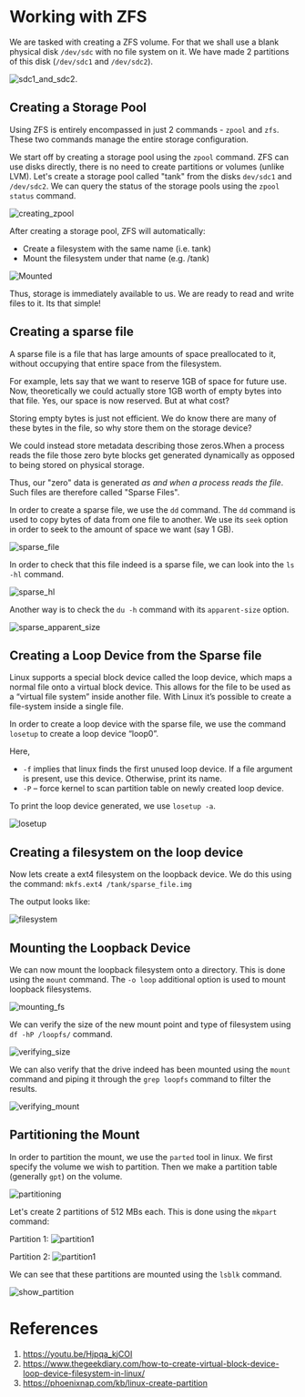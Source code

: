 # Working with ZFS

We are tasked with creating a ZFS volume. For that we shall use a blank physical disk `/dev/sdc` with no file system on it. We have made 2 partitions of this disk (`/dev/sdc1` and `/dev/sdc2`).

![sdc1_and_sdc2](images/sdc1_sdc2.png).

## Creating a Storage Pool

Using ZFS is entirely encompassed in just 2 commands - `zpool` and `zfs`. These two commands manage the entire storage configuration.


We start off by creating a storage pool using the `zpool` command. ZFS can use disks directly, there is no need to create partitions or volumes (unlike LVM). Let's create a storage pool called "tank" from the disks `dev/sdc1` and `/dev/sdc2`. We can query the status of the storage pools using the `zpool status` command.

![creating_zpool](images/creating_zpool.png)

After creating a storage pool, ZFS will automatically:
* Create a filesystem with the same name (i.e. tank)
* Mount the filesystem under that name (e.g. /tank)

![Mounted](images/mounted.png)
 
 Thus, storage is immediately available to us. We are ready to read and write files to it. Its that simple!

## Creating a sparse file

A sparse file is a file that has large amounts of space preallocated to it, without occupying that entire space from the filesystem.

For example, lets say that we want to reserve 1GB of space for future use. Now, theoretically we could actually store 1GB worth of empty bytes into that file. Yes, our space is now reserved. But at what cost? 

Storing empty bytes is just not efficient. We do know there are many of these bytes in the file, so why store them on the storage device?

We could instead store metadata describing those zeros.When a process reads the file those zero byte blocks get generated dynamically as opposed to being stored on physical storage.

Thus, our "zero" data is generated *as and when a process reads the file*. Such files are therefore called "Sparse Files". 
  
In order to create a sparse file, we use the `dd` command. The `dd` command is used to copy bytes of data from one file to another. We use its `seek` option in order to seek to the amount of space we want (say 1 GB).

![sparse_file](images/dd_sparse.png)

In order to check that this file indeed is a sparse file, we can look into the `ls -hl` command.

![sparse_hl](images/sparse_hl.png)

Another way is to check the `du -h` command with its `apparent-size` option.

![sparse_apparent_size](images/sparse_apparent_size.png)

## Creating a Loop Device from the Sparse file

Linux supports a special block device called the loop device, which maps a normal file onto a virtual block device. This allows for the file to be used as a “virtual file system” inside another file. With Linux it’s possible to create a file-system inside a single file. 

In order to create a loop device with the sparse file, we use the command `losetup` to create a loop device “loop0”. 

Here,
* `-f` implies that linux finds the first unused loop device. If a file argument is present, use this device. Otherwise, print its name.
* `-P` – force kernel to scan partition table on newly created loop device.

To print the loop device generated, we use `losetup -a`.

![losetup](images/losetup.png)

## Creating a filesystem on the loop device

Now lets create a ext4 filesystem on the loopback device. We do this using the command:
`mkfs.ext4 /tank/sparse_file.img `

The output looks like: 

![filesystem](images/filesystem.png)

## Mounting the Loopback Device

We can now mount the loopback filesystem onto a directory. This is done using the `mount` command. The `-o loop` additional option is used to mount loopback filesystems.

![mounting_fs](images/mounting_fs.png)

We can verify the size of the new mount point and type of filesystem using `df -hP /loopfs/` command.

![verifying_size](images/verifying_size.png)

We can also verify that the drive indeed has been mounted using the `mount` command and piping it through the `grep loopfs` command to filter the results.

![verifying_mount](images/verifying_mount.png)

## Partitioning the Mount

In order to partition the mount, we use the `parted` tool in linux. We first specify the volume we wish to partition. Then we make a partition table (generally `gpt`) on the volume.

![partitioning](images/partitioning.png)

Let's create 2 partitions of 512 MBs each. This is done using the `mkpart` command:

Partition 1:
![partition1](images/partition_1.png)

Partition 2:
![partition1](images/partition_2.png)

We can see that these partitions are mounted using the `lsblk` command.

![show_partition](images/show_partition.png)

# References
1. https://youtu.be/Hjpqa_kjCOI
2. https://www.thegeekdiary.com/how-to-create-virtual-block-device-loop-device-filesystem-in-linux/
3. https://phoenixnap.com/kb/linux-create-partition